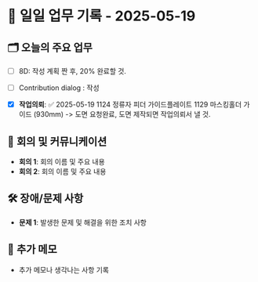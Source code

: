 # 📅 일일 업무 기록 - 2025-05-19

## 🗂 오늘의 주요 업무
- [ ] 8D: 작성 계획 짠 후, 20% 완료할 것.
- [ ] Contribution dialog : 작성
- [x] **작업의뢰**: ✅ 2025-05-19
      1124 정류자 피더 가이드플레이트
      1129 마스킹홀더 가이드 (930mm) -> 도면 요청완료, 도면 제작되면 작업의뢰서 낼 것.


## 🔄 회의 및 커뮤니케이션
- **회의 1**: 회의 이름 및 주요 내용
- **회의 2**: 회의 이름 및 주요 내용

## 🛠 장애/문제 사항
- **문제 1**: 발생한 문제 및 해결을 위한 조치 사항


## 📝 추가 메모
- 추가 메모나 생각나는 사항 기록
